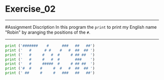 ﻿# Exercise_02


---
#Assignment Discription
In this program the `print` to print my English name "Robin" by aranging the positions of the `#`.

---
```python
print ('#######    #      ###   ##   ##')
print ('   #      # #    #   #  ##  ## ')
print ('   #     #   #  #     # ## ##  ')
print ('   #     #   #  #       ###    ')
print ('   #     #####  #     # ## ##  ')
print ('#  #    #     #  #   #  ##  ## ')
print (' ##     #     #   ###   ##   ##')
```





